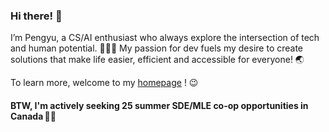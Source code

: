 <!-- <a href="https://github.com/PkuCuipy"><img align="center" src="https://github-readme-stats.vercel.app/api/top-langs/?username=pkucuipy" /></a> -->

### Hi there! 👋

I’m Pengyu, a CS/AI enthusiast who always explore the intersection of tech and human potential. 🧑‍🚀✨ My passion for dev fuels my desire to create solutions that make life easier, efficient and accessible for everyone! 🌏

To learn more, welcome to my <a href="https://pkucuipy.github.io" target="_blank">homepage</a> ! 😉

#### BTW, I'm actively seeking 25 summer SDE/MLE co-op opportunities in Canada 🍁👀
